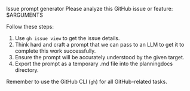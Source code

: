 Issue prompt generator
Please analyze this GitHub issue or feature: $ARGUMENTS

Follow these steps:

1. Use `gh issue view` to get the issue details.
2. Think hard and craft a prompt that we can pass to an LLM to get it to complete this work successfully.
3. Ensure the prompt will be accurately understood by the given target.
4. Export the prompt as a temporary .md file into the planningdocs directory.

Remember to use the GitHub CLI (`gh`) for all GitHub-related tasks.
